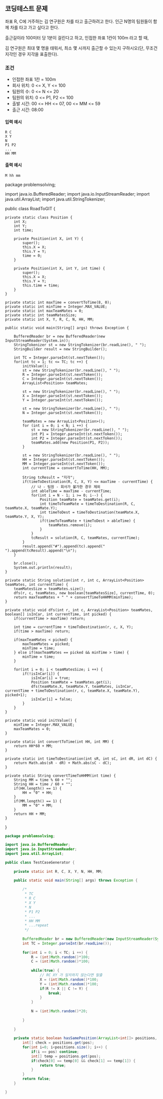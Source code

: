 ## 코딩테스트 문제

좌표 R, C에 거주하는 김 연구원은 차를 타고 출근하려고 한다. 인근 N명의 팀원들이 함께 차를 타고 가고 싶다고 한다. 

출근길이라 100미터 당 1분이 걸린다고 하고, 인접한 좌표 1칸이 100m 라고 할 때,

김 연구원은 최대 몇 명을 태워서, 최소 몇 시까지 출근할 수 있는지 구하시오(단, 무조건 지각인 경우 지각을 표출한다). 

### 조건
- 인접한 좌표 1칸 = 100m 
- 회사 위치: 0 <= X, Y <= 100
- 팀원의 수: 0 <= N <= 20
- 팀원의 위치: 0 <= P1, P2 <= 100
- 출발 시간: 00 <= HH <= 07, 00 <= MM <= 59
- 출근 시간: 08:00

#### 입력 예시

```
R C
X Y
N
P1 P2
...
HH MM
```

#### 출력 예시
```
M hh mm
```

package problemsolving;

import java.io.BufferedReader;
import java.io.InputStreamReader;
import java.util.ArrayList;
import java.util.StringTokenizer;

public class RoadToGIT {
	
	private static class Position {
		int X;
		int Y;
		int time;
		
		private Position(int X, int Y) {
			super();
			this.X = X;
			this.Y = Y;
			time = 0;
		}
		
		private Position(int X, int Y, int time) {
			super();
			this.X = X;
			this.Y = Y;
			this.time = time;
		}
	}
	
	private static int maxTime = convertToTime(8, 0);
	private static int minTime = Integer.MAX_VALUE;
	private static int maxTeamMates = 0;
	private static int teamMatesSize;
	private static int X, Y, R, C, N, HH, MM;

	public static void main(String[] args) throws Exception {
	
		BufferedReader br = new BufferedReader(new InputStreamReader(System.in));
		StringTokenizer st = new StringTokenizer(br.readLine(), " ");
		StringBuilder result = new StringBuilder();
		
		int TC = Integer.parseInt(st.nextToken());
		for(int tc = 1; tc <= TC; tc ++) {
			initValue();
			st = new StringTokenizer(br.readLine(), " ");
			R = Integer.parseInt(st.nextToken());
			C = Integer.parseInt(st.nextToken());
			ArrayList<Position> teamMates;
			
			st = new StringTokenizer(br.readLine(), " ");
			X = Integer.parseInt(st.nextToken());
			Y = Integer.parseInt(st.nextToken());
			
			st = new StringTokenizer(br.readLine(), " ");
			N = Integer.parseInt(st.nextToken());
			
			teamMates = new ArrayList<Position>();
			for (int i = 0; i < N; i ++) {
				st = new StringTokenizer(br.readLine(), " ");
				int P1 = Integer.parseInt(st.nextToken());
				int P2 = Integer.parseInt(st.nextToken());
				teamMates.add(new Position(P1, P2));
			}
			
			st = new StringTokenizer(br.readLine(), " ");
			HH = Integer.parseInt(st.nextToken());
			MM = Integer.parseInt(st.nextToken());
			int currentTime = convertToTime(HH, MM);
			
			String tcResult = "지각";
			if(timeToDestination(R, C, X, Y) <= maxTime - currentTime) {
				// 나 - 팀원 - 회사가 불가한 경우 제외
				int ableTime = maxTime - currentTime;
				for(int i = N - 1; i >= 0; i--) {
					Position teamMate = teamMates.get(i);
					int timeToTeamMate = timeToDestination(R, C, teamMate.X, teamMate.Y);
					int timeToDest = timeToDestination(teamMate.X, teamMate.Y, X, Y);
					if(timeToTeamMate + timeToDest > ableTime) {
						teamMates.remove(i);
					}
				}
				tcResult = solution(R, C, teamMates, currentTime);
			}
			result.append("#").append(tc).append(" ").append(tcResult).append("\n");
		}
		
		br.close();	
		System.out.println(result);
	}

	private static String solution(int r, int c, ArrayList<Position> teamMates, int currentTime) {		
		teamMatesSize = teamMates.size();
		dfs(r, c, teamMates, new boolean[teamMatesSize], currentTime, 0);
		return maxTeamMates + " " + convertTimeToHHMM(minTime);
	}

	private static void dfs(int r, int c, ArrayList<Position> teamMates, boolean[] isInCar, int currentTime, int picked) {
		if(currentTime > maxTime) return;
		
		int time = currentTime + timeToDestination(r, c, X, Y);
		if(time > maxTime) return;
		
		if(maxTeamMates < picked) {
			maxTeamMates = picked;
			minTime = time;
		} else if(maxTeamMates == picked && minTime > time) {
			minTime = time;
		}
		
		for(int i = 0; i < teamMatesSize; i ++) {
			if(!isInCar[i]) {
				isInCar[i] = true;
				Position teamMate = teamMates.get(i);
				dfs(teamMate.X, teamMate.Y, teamMates, isInCar, currentTime + timeToDestination(r, c, teamMate.X, teamMate.Y), picked+1);
				isInCar[i] = false;
			}
		}
	}

	private static void initValue() {
		minTime = Integer.MAX_VALUE;
		maxTeamMates = 0;
	}

	private static int convertToTime(int HH, int MM) {
		return HH*60 + MM;
	}
	
	private static int timeToDestination(int sR, int sC, int dR, int dC) {
		return Math.abs(sR - dR) + Math.abs(sC - dC);
	}
	
	private static String convertTimeToHHMM(int time) {
		String MM = time % 60 + "";
		String HH = time / 60 + "";
		if(HH.length() == 1) {
			HH = "0" + HH;
		}
		if(MM.length() == 1) {
			MM = "0" + MM;
		}
		return HH + MM;
	}

}

```Java
package problemsolving;

import java.io.BufferedReader;
import java.io.InputStreamReader;
import java.util.ArrayList;

public class TestCaseGenerator {
	
	private static int R, C, X, Y, N, HH, MM;

	public static void main(String[] args) throws Exception {
		
		/*
		 * TC
		 * R C
		 * X Y
		 * N
		 * P1 P2
		 * ...
		 * HH MM
		 * ...repeat 
		 */
		
		BufferedReader br = new BufferedReader(new InputStreamReader(System.in));
		int TC = Integer.parseInt(br.readLine());
		
		for(int i = 0; i < TC; i ++) {
			R = (int)Math.random()*100;
			C = (int)Math.random()*100;
			
			while(true) {
				// RC XY 가 일치하지 않는다면 탈출
				X = (int)Math.random()*100;
				Y = (int)Math.random()*100;
				if(R != X || C != Y) {
					break;
				}
			}
			
			N = (int)Math.random()*20;
			
		}
		
	}
	
	private static boolean hasSamePosition(ArrayList<int[]> positions, int pos) {
		int[] check = positions.get(pos);
		for(int i=0; i<positions.size(); i++) {
			if(i == pos) continue;
			int[] temp = positions.get(pos);
			if(check[0] == temp[0] && check[1] == temp[1]) {
				return true;
			}
		}
		return false;
	}

}

```
